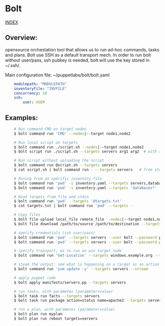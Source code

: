 # Bolt

[INDEX](../../README.md)

## Overview:
opensource orchestation tool that allows us to run ad-hoc commands, tasks and plans. Bolt use SSH as a default transport mech. In order to run bolt without user/pass, ssh pubkey is needed, bolt will use the key stored in ~/.ssh/.

Main configuration file: ~/puppetlabs/bolt/bolt.yaml

```yaml
    modulepath: "MODULEPATH"
    inventoryfile: "INVFILE"
    concurrency: 10
    ssh:
        user: USER
```
## Examples:

```bash
    # Run command CMD on target nodes
    $ bolt command run 'CMD' --nodes|--target node1,node2

    # Run local script on targets
    $ bolt command run ./script.sh --nodes|--target node1,node2
    $ bolt script run ./script.sh --targets servers arg1 arg2  # with arguments

    # Run script without uploading the script
    $ bolt command run @script.sh --targets servers
    $ cat script.sh | bolt command run - --targets servers   # from stdin

    # Runing from an specific inventory file
    $ bolt command run 'pwd' -i inventory.yaml --targets servers,databases
    $ bolt command run 'pwd' -i inventory.yaml --targets 'databases*'

    # Read targets from file and stdin
    $ bolt command run 'pwd' --targets '@targets.txt'
    $ cat targets.txt | bolt command run 'pwd' --targets -

    # Copy files
    $ bolt file upload local_file remote_file --nodes|--target node1,node2
    $ bolt file download /path/to/source /path/to/destination --targets servers

    # specify credentials (ssh user/pass)
    $ bolt command run 'pwd' --targets servers --user bolt --password puppet
    $ bolt command run 'pwd' --targets servers --user bolt --password-prompt # prompt for pass

    # specify transport, ex to run on win target node
    $ bolt command run 'Get-Location' --targets windows.example.org --transport winrm

    # steam the output: see what is happening on a target as an action runs
    $ bolt command run 'yum update -y' --targets servers --stream

    # apply puppet code
    $ bolt apply manifests/servers.pp --targets servers

    # run tasks, with parametes (parameter=value)
    $ bolt task run facts --targets servers
    $ bolt task run package action=status name=apache2 --targets servers

    # run a plan, with parametes (parameter=value)
    $ bolt plan run myplan
    $ bolt plan run reboot targets=servers

```